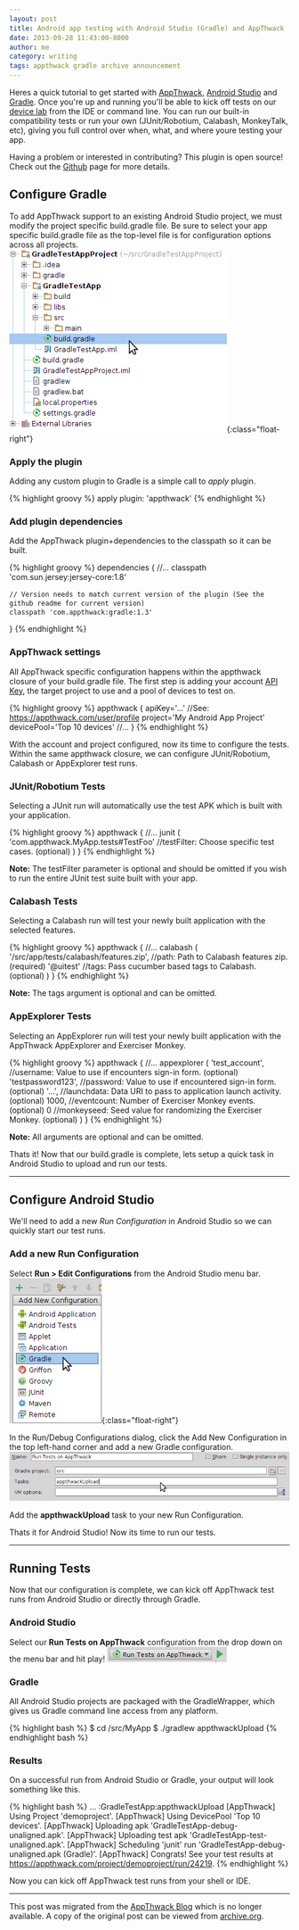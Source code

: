 ```yaml
---
layout: post
title: Android app testing with Android Studio (Gradle) and AppThwack
date: 2013-09-28 11:43:00-8000
author: me
category: writing
tags: appthwack gradle archive announcement
---
```


Heres a quick tutorial to get started with [AppThwack](http://web.archive.org/web/20140717021901/https://appthwack.com),
[Android Studio](https://developer.android.com/studio/index.html) and [Gradle](https://gradle.org/).
Once you're up and running you'll be able to kick off tests on our [device lab](http://web.archive.org/web/20140717021901/https://appthwack.com/devicelab)
from the IDE or command line.
You can run our built-in compatibility tests or run your own (JUnit/Robotium, Calabash, MonkeyTalk, etc),
giving you full control over when, what, and where youre testing your app.

Having a problem or interested in contributing? This plugin is open source! Check out the
[Github](http://web.archive.org/web/20140717021901/https://github.com/appthwack/gradle-plugin) page for more details.

## Configure Gradle

To add AppThwack support to an existing Android Studio project, we must modify the project specific build.gradle file.
Be sure to select your app specific build.gradle file as the top-level file is for configuration options across all projects.
![Project Layout](/assets/images/posts/gradle-appthwack-project-layout.png){:class="float-right"}

### Apply the plugin

Adding any custom plugin to Gradle is a simple call to *apply* plugin.

{% highlight groovy %}
apply plugin: 'appthwack'
{% endhighlight %}

### Add plugin dependencies

Add the AppThwack plugin+dependencies to the classpath so it can be built.

{% highlight groovy %}
dependencies {
    //...
    classpath 'com.sun.jersey:jersey-core:1.8'

    // Version needs to match current version of the plugin (See the github readme for current version)
    classpath 'com.appthwack:gradle:1.3'
}
{% endhighlight %}

### AppThwack settings

All AppThwack specific configuration happens within the appthwack closure of your build.gradle file.
The first step is adding your account [API Key](http://web.archive.org/web/20140717021901/https://appthwack.com/user/profile),
the target project to use and a pool of devices to test on.

{% highlight groovy %}
appthwack {
    apiKey='...' //See: https://appthwack.com/user/profile
    project='My Android App Project'
    devicePool='Top 10 devices'
    //...
}
{% endhighlight %}

With the account and project configured, now its time to configure the tests.
Within the same appthwack closure, we can configure JUnit/Robotium, Calabash or AppExplorer test runs.

### JUnit/Robotium Tests

Selecting a JUnit run will automatically use the test APK which is built with your application.

{% highlight groovy %}
appthwack {
    //...
    junit (
        'com.appthwack.MyApp.tests#TestFoo' //testFilter: Choose specific test cases. (optional)
    )
}
{% endhighlight %}

**Note:** The testFilter parameter is optional and should be omitted if you wish to run the entire JUnit test suite built with your app.

### Calabash Tests

Selecting a Calabash run will test your newly built application with the selected features.

{% highlight groovy %}
appthwack {
    //...
    calabash (
        '/src/app/tests/calabash/features.zip', //path: Path to Calabash features zip. (required)
        '@uitest' //tags: Pass cucumber based tags to Calabash. (optional)
    )
}
{% endhighlight %}

**Note:** The tags argument is optional and can be omitted.

### AppExplorer Tests

Selecting an AppExplorer run will test your newly built application with the AppThwack AppExplorer and Exerciser Monkey.

{% highlight groovy %}
appthwack {
    //...
    appexplorer (
        'test_account', //username: Value to use if encounters sign-in form. (optional)
        'testpassword123', //password: Value to use if encountered sign-in form. (optional)
        '...', //launchdata: Data URI to pass to application launch activity. (optional)
        1000, //eventcount: Number of Exerciser Monkey events. (optional)
        0 //monkeyseed: Seed value for randomizing the Exerciser Monkey. (optional)
    )
}
{% endhighlight %}

**Note:** All arguments are optional and can be omitted.

Thats it! Now that our build.gradle is complete, lets setup a quick task in Android Studio to upload and run our tests.

---

## Configure Android Studio

We'll need to add a new *Run Configuration* in Android Studio so we can quickly start our test runs.

### Add a new Run Configuration

Select **Run > Edit Configurations** from the Android Studio menu bar.
![Run Configuration](/assets/images/posts/gradle-appthwack-task.png){:class="float-right"}

In the Run/Debug Configurations dialog, click the Add New Configuration in the top left-hand corner and add a new Gradle configuration.
![Run Configuration](/assets/images/posts/gradle-appthwack-task-config.png)

Add the **appthwackUpload** task to your new Run Configuration.

Thats it for Android Studio! Now its time to run our tests.

---

## Running Tests

Now that our configuration is complete, we can kick off AppThwack test runs from Android Studio or directly through Gradle.

### Android Studio

Select our **Run Tests on AppThwack** configuration from the drop down on the menu bar and hit play!
![Run Configuration](/assets/images/posts/gradle-appthwack-run-configuration.png)

### Gradle

All Android Studio projects are packaged with the GradleWrapper, which gives us Gradle command line access from any platform.

{% highlight bash %}
$ cd /src/MyApp
$ ./gradlew appthwackUpload
{% endhighlight bash %}

### Results

On a successful run from Android Studio or Gradle, your output will look something like this.

{% highlight bash %}
...
:GradleTestApp:appthwackUpload
[AppThwack] Using Project 'demoproject'.
[AppThwack] Using DevicePool 'Top 10 devices'.
[AppThwack] Uploading apk 'GradleTestApp-debug-unaligned.apk'.
[AppThwack] Uploading test apk 'GradleTestApp-test-unaligned.apk'.
[AppThwack] Scheduling 'junit' run 'GradleTestApp-debug-unaligned.apk (Gradle)'.
[AppThwack] Congrats! See your test results at https://appthwack.com/project/demoproject/run/24219.
{% endhighlight %}

Now you can kick off AppThwack test runs from your shell or IDE.

---
This post was migrated from the [AppThwack Blog](https://blog.appthwack.com) which is no longer available.
A copy of the original post can be viewed from [archive.org](http://web.archive.org/web/20140717021901/http://blog.appthwack.com/android-app-testing-android-studio-gradle/).
